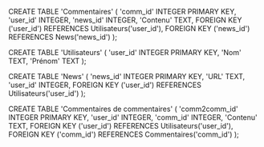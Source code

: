 CREATE TABLE 'Commentaires' (
  'comm_id' INTEGER PRIMARY KEY,
  'user_id' INTEGER,
  'news_id' INTEGER,
  'Contenu' TEXT,
  FOREIGN KEY ('user_id') REFERENCES Utilisateurs('user_id'), 
  FOREIGN KEY ('news_id') REFERENCES News('news_id')
);

CREATE TABLE 'Utilisateurs' (
  'user_id' INTEGER PRIMARY KEY,
  'Nom' TEXT,
  'Prénom' TEXT
);

CREATE TABLE 'News' (
  'news_id' INTEGER PRIMARY KEY,
  'URL' TEXT,
  'user_id' INTEGER,
  FOREIGN KEY ('user_id') REFERENCES Utilisateurs('user_id')
);

CREATE TABLE 'Commentaires de commentaires' (
  'comm2comm_id' INTEGER PRIMARY KEY,
  'user_id' INTEGER,
  'comm_id' INTEGER,
  'Contenu' TEXT,
  FOREIGN KEY ('user_id') REFERENCES Utilisateurs('user_id'),
  FOREIGN KEY ('comm_id') REFERENCES Commentaires('comm_id')
);

